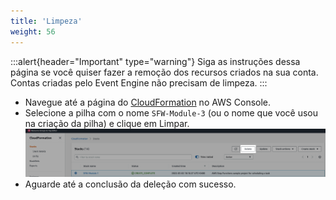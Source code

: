 ```yaml
---
title: 'Limpeza'
weight: 56
---
```


:::alert{header="Important" type="warning"}
Siga as instruções dessa página se você quiser fazer a remoção dos recursos criados na sua conta. Contas criadas pelo Event Engine não precisam de limpeza.
:::

- Navegue até a página do [CloudFormation](https://console.aws.amazon.com/cloudformation/home) no AWS Console.
- Selecione a pilha com o nome `SFW-Module-3` (ou o nome que você usou na criação da pilha) e clique em Limpar.
  ![CloudFormation delete](/static/img/setup/setup-cloudformation-delete.png)
- Aguarde até a conclusão da deleção com sucesso.
